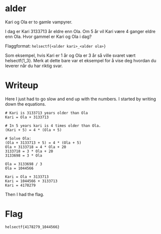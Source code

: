 # alder

Kari og Ola er to gamle vampyrer.

I dag er Kari 3133713 år eldre enn Ola. Om 5 år vil Kari være 4 ganger eldre enn Ola. Hvor gammel er Kari og Ola i dag?

Flaggformat: `helsectf{<alder kari>_<alder ola>}`

Som eksempel, hvis Kari er 1 år og Ola er 3 år så ville svaret vært helsectf{1_3}. Merk at dette bare var et eksempel for å vise deg hvordan du leverer når du har riktig svar.

# Writeup

Here I just had to go slow and end up with the numbers. I started by writing down the equations.

```
# Kari is 3133713 years older than Ola
Kari = Ola + 3133713

# In 5 years kari is 4 times older than Ola.
(Kari + 5) = 4 * (Ola + 5)

# Solve Ola:
(Ola + 3133713 + 5) = 4 * (Ola + 5)
Ola + 3133718 = 4 * Ola + 20
3133718 = 3 * Ola + 20
3133698 = 3 * Ola

Ola = 3133698 / 3
Ola = 1044566

Kari = Ola + 3133713
Kari = 1044566 + 3133713
Kari = 4178279
```

Then I had the flag.

# Flag

```
helsectf{4178279_1044566}
```